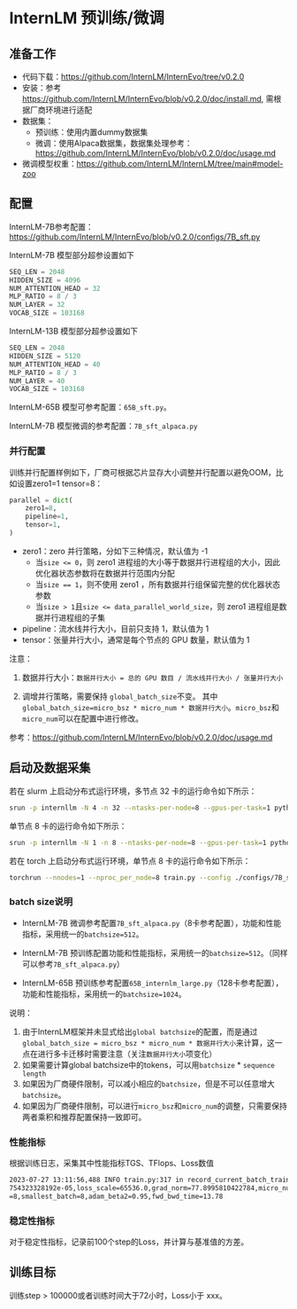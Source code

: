 # InternLM 预训练/微调

## 准备工作

- 代码下载：https://github.com/InternLM/InternEvo/tree/v0.2.0
- 安装：参考 https://github.com/InternLM/InternEvo/blob/v0.2.0/doc/install.md, 需根据厂商环境进行适配
- 数据集：
  - 预训练：使用内置dummy数据集
  - 微调：使用Alpaca数据集，数据集处理参考：https://github.com/InternLM/InternEvo/blob/v0.2.0/doc/usage.md
- 微调模型权重：https://github.com/InternLM/InternLM/tree/main#model-zoo

## 配置

InternLM-7B参考配置：https://github.com/InternLM/InternEvo/blob/v0.2.0/configs/7B_sft.py

InternLM-7B 模型部分超参设置如下
```python
SEQ_LEN = 2048
HIDDEN_SIZE = 4096
NUM_ATTENTION_HEAD = 32
MLP_RATIO = 8 / 3
NUM_LAYER = 32
VOCAB_SIZE = 103168
```
InternLM-13B 模型部分超参设置如下
```python
SEQ_LEN = 2048
HIDDEN_SIZE = 5120
NUM_ATTENTION_HEAD = 40
MLP_RATIO = 8 / 3
NUM_LAYER = 40
VOCAB_SIZE = 103168
```

InternLM-65B 模型可参考配置：`65B_sft.py`。

InternLM-7B 模型微调的参考配置：`7B_sft_alpaca.py`

### 并行配置

训练并行配置样例如下，厂商可根据芯片显存大小调整并行配置以避免OOM，比如设置zero1=1 tensor=8：
```python
parallel = dict(
    zero1=8,
    pipeline=1,
    tensor=1,
)
```
- zero1：zero 并行策略，分如下三种情况，默认值为 -1
  - 当`size <= 0`，则 zero1 进程组的大小等于数据并行进程组的大小，因此优化器状态参数将在数据并行范围内分配
  - 当`size == 1`，则不使用 zero1 ，所有数据并行组保留完整的优化器状态参数
  - 当`size > 1`且`size <= data_parallel_world_size`，则 zero1 进程组是数据并行进程组的子集
- pipeline：流水线并行大小，目前只支持 1，默认值为 1
- tensor：张量并行大小，通常是每个节点的 GPU 数量，默认值为 1

注意：

1. 数据并行大小：`数据并行大小 = 总的 GPU 数目 / 流水线并行大小 / 张量并行大小`

2. 调增并行策略，需要保持 `global_batch_size`不变。 其中`global_batch_size=micro_bsz * micro_num * 数据并行大小`。`micro_bsz`和`micro_num`可以在配置中进行修改。

参考：https://github.com/InternLM/InternEvo/blob/v0.2.0/doc/usage.md


## 启动及数据采集

若在 slurm 上启动分布式运行环境，多节点 32 卡的运行命令如下所示：

```bash
srun -p internllm -N 4 -n 32 --ntasks-per-node=8 --gpus-per-task=1 python train.py --config ./configs/7B_sft.py
```

单节点 8 卡的运行命令如下所示：
```bash
srun -p internllm -N 1 -n 8 --ntasks-per-node=8 --gpus-per-task=1 python train.py --config ./configs/7B_sft.py
```

若在 torch 上启动分布式运行环境，单节点 8 卡的运行命令如下所示：
```bash
torchrun --nnodes=1 --nproc_per_node=8 train.py --config ./configs/7B_sft.py --launcher "torch"
```

### batch size说明

- InternLM-7B 微调参考配置`7B_sft_alpaca.py`（8卡参考配置），功能和性能指标，采用统一的`batchsize=512`。

- InternLM-7B 预训练配置功能和性能指标，采用统一的`batchsize=512`。（同样可以参考`7B_sft_alpaca.py`）

- InternLM-65B 预训练参考配置`65B_internlm_large.py`（128卡参考配置），功能和性能指标，采用统一的`batchsize=1024`。


说明：

1. 由于InternLM框架并未显式给出`global batchsize`的配置，而是通过`global_batch_size = micro_bsz * micro_num * 数据并行大小`来计算，这一点在进行多卡迁移时需要注意（关注`数据并行大小`项变化）
2. 如果需要计算global batchsize中的tokens，可以用`batchsize` * `sequence length`
3. 如果因为厂商硬件限制，可以减小相应的`batchsize`，但是不可以任意增大`batchsize`。
4. 如果因为厂商硬件限制，可以进行`micro_bsz`和`micro_num`的调整，只需要保持两者乘积和推荐配置保持一致即可。


### 性能指标
根据训练日志，采集其中性能指标TGS、TFlops、Loss数值
```bash
2023-07-27 13:11:56,488 INFO train.py:317 in record_current_batch_training_metrics -- tflops=54.33760564166562,step=0,loss=11.577922821044922,tgs (tokens/gpu/second)=491.55,lr=9.779
754323328192e-05,loss_scale=65536.0,grad_norm=77.8995810422784,micro_num=1,num_consumed_tokens=262144,inf_nan_skip_batches=0,num_samples_in_batch=8,largest_length=2048,largest_batch
=8,smallest_batch=8,adam_beta2=0.95,fwd_bwd_time=13.78
```

### 稳定性指标

对于稳定性指标，记录前100个step的Loss，并计算与基准值的方差。

## 训练目标
训练step > 100000或者训练时间大于72小时，Loss小于 xxx。
